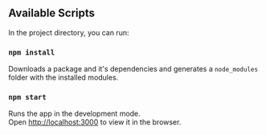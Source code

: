 ## Available Scripts

In the project directory, you can run:

### `npm install`

Downloads a package and it's dependencies and generates a `node_modules` folder with the installed modules.

### `npm start`

Runs the app in the development mode.<br />
Open [http://localhost:3000](http://localhost:3000) to view it in the browser.